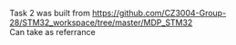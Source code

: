 Task 2 was built from https://github.com/CZ3004-Group-28/STM32_workspace/tree/master/MDP_STM32     
Can take as referrance
